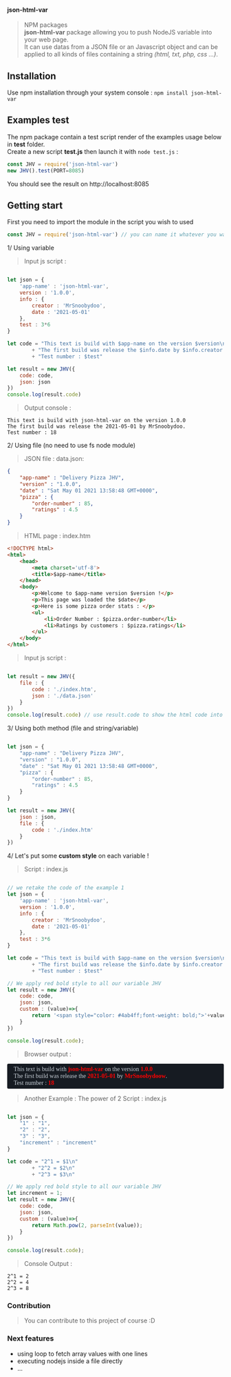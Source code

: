 #### json-html-var
> NPM packages <br>
**json-html-var** package allowing you to push NodeJS variable into your web page. <br >
It can use datas from a JSON file or an Javascript object and can be applied to all kinds of files containing a string *(html, txt, php, css ...)*.

## Installation

Use npm installation through your system console : 
`npm install json-html-var`

## Examples test

The npm package contain a test script render of the examples usage below in **test** folder. <br>
Create a new script **test.js** then launch it with `node test.js` :
```js
const JHV = require('json-html-var')
new JHV().test(PORT=8085)
```
You should see the result on http://localhost:8085

## Getting start 

First you need to import the module in the script you wish to used
```js
const JHV = require('json-html-var') // you can name it whatever you want
```
1/ Using variable

> Input js script :
```js

let json = {
    'app-name' : 'json-html-var',
    version : '1.0.0',
    info : {
        creator : 'MrSnoobydoo',
        date : '2021-05-01'
    },
    test : 3*6
}

let code = "This text is build with $app-name on the version $version\n"
		+ "The first build was release the $info.date by $info.creator.\n"
		+ "Test number : $test"

let result = new JHV({
	code: code, 
	json: json
})
console.log(result.code)

```
> Output console :
```
This text is build with json-html-var on the version 1.0.0
The first build was release the 2021-05-01 by MrSnoobydoo.
Test number : 18
````

2/ Using file (no need to use fs node module)

> JSON file : data.json: 
```json
{
    "app-name" : "Delivery Pizza JHV",
    "version" : "1.0.0",
    "date" : "Sat May 01 2021 13:58:48 GMT+0000",
    "pizza" : {
    	"order-number" : 85,
    	"ratings" : 4.5
    }
}
```
> HTML page : index.htm
```html
<!DOCTYPE html>
<html>
	<head>
		<meta charset='utf-8'>
		<title>$app-name</title>
	</head>
	<body>
		<p>Welcome to $app-name version $version !</p>
		<p>This page was loaded the $date</p>
		<p>Here is some pizza order stats : </p>
		<ul>
			<li>Order Number : $pizza.order-number</li>
			<li>Ratings by customers : $pizza.ratings</li>
		</ul>
	</body>
</html>
```
> Input js script :
```js

let result = new JHV({
	file : {
		code : './index.htm',
		json : './data.json'
	}
})
console.log(result.code) // use result.code to show the html code into your http server

```
3/ Using both method (file and string/variable)
```js

let json = {
    "app-name" : "Delivery Pizza JHV",
    "version" : "1.0.0",
    "date" : "Sat May 01 2021 13:58:48 GMT+0000",
    "pizza" : {
    	"order-number" : 85,
    	"ratings" : 4.5
    }
}

let result = new JHV({
	json : json,
	file : {
		code : './index.htm'
	}
})

```

4/ Let's put some **custom style** on each variable !
> Script : index.js
```js

// we retake the code of the example 1
let json = {
    'app-name' : 'json-html-var',
    version : '1.0.0',
    info : {
        creator : 'MrSnoobydoo',
        date : '2021-05-01'
    },
    test : 3*6
}

let code = "This text is build with $app-name on the version $version\n"
		+ "The first build was release the $info.date by $info.creator.\n"
		+ "Test number : $test"

// We apply red bold style to all our variable JHV
let result = new JHV({
	code: code,
	json: json,
	custom : (value)=>{
		return '<span style="color: #4ab4ff;font-weight: bold;">'+value+'</span>'
	}
})

console.log(result.code);

````
> Browser output : <br>

<span style="
	font-family: calibri;
	display:block;
	background:#161b22;
	color:#c9d1d9;
	padding: 5px 15px;
	font-size: 14px;
	border-radius: 3px;
">This text is build with <span style="color: red;font-weight: bold;">json-html-var</span> on the version <span style="color: red;font-weight: bold;">1.0.0</span><br>
The first build was release the <span style="color:red;font-weight: bold;">2021-05-01</span> by <span style="color: red;font-weight: bold;">MrSnoobydoow</span>.<br>
Test number : <span style="color: red;font-weight: bold;">18</span></span>

> Another Example : The power of 2
> Script : index.js
```js

let json = {
	"1" : "1",
	"2" : "2",
	"3" : "3",
	"increment" : "increment"
}

let code = "2^1 = $1\n"
		+ "2^2 = $2\n"
		+ "2^3 = $3\n"

// We apply red bold style to all our variable JHV
let increment = 1;
let result = new JHV({
	code: code,
	json: json,
	custom : (value)=>{
		return Math.pow(2, parseInt(value));
	}
})

console.log(result.code);

````
> Console Output :
```
2^1 = 2
2^2 = 4
2^3 = 8
```
### Contribution
> You can contribute to this project of course :D

### Next features
- using loop to fetch array values with one lines
- executing nodejs inside a file directly
- ...